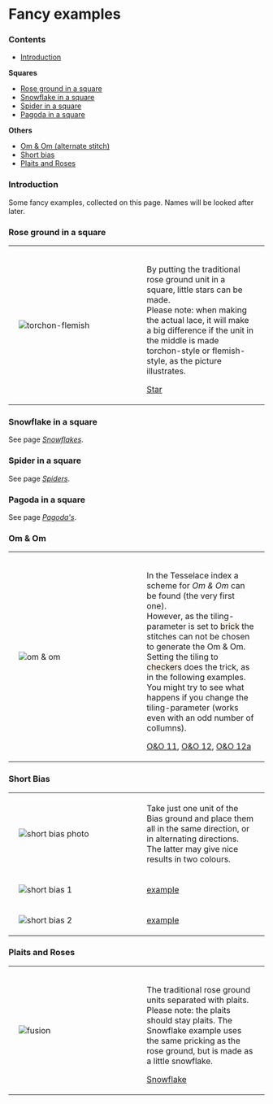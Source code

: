 <style> 
  table th, td {padding: 20px;} 
  th, td {width: 50%; text-align:left;} 
</style>

<body>

<h1>Fancy examples</h1>

<h3>Contents</h3>
<p><ul>
  <li><a href="#fanc-intr">Introduction</a></li>
</ul></p> 
<b>Squares</b>
<p><ul>
  <li><a href="#fanc-rose">Rose ground in a square</a></li>
  <li><a href="#fanc-snow">Snowflake in a square</a></li>
  <li><a href="#fanc-spin">Spider in a square</a></li>
  <li><a href="#fanc-pago">Pagoda in a square</a></li>
</ul></p>
<b>Others</b>
<p><ul>
  <li><a href="#fanc-omom">Om & Om (alternate stitch)</a></li>
  <li><a href="#fanc-bias">Short bias</a></li>
  <li><a href="#fanc-plai">Plaits and Roses</a></li>
</ul></p>

<h3 id="fanc-intr">Introduction</h3>
<p>
Some fancy examples, collected on this page. Names will be looked after later.
</p>

<h3 id="fanc-rose">Rose ground in a square</h3>
<table><tr>
  <td><img alt="torchon-flemish" src="https://maetempels.github.io/MAE-gf/images_wt/gf-tor-vl.png"> </td>
  <td><p>By putting the traditional rose ground unit in a square, little stars can be made.<br>
Please note: when making the actual lace, it will make a big difference if the unit in the middle is made torchon-style or flemish-style, as the picture illustrates.</p>
<a href="https://d-bl.github.io/GroundForge/index.html?m=586-21%0A-48317%0A5-4-7-%0A%3Bbricks%3B16%3B16%3B0%3B0&s1=ctctt%20E3%3Dc%20A3%3Dc%20E2%3Dctt%20A2%3Dctt%20A1%3Dctcl%20E1%3Dctcr%20F2%3Dctct%20F3%3Dctct">Star</a></td>
</tr></table>

<h3 id="fanc-snow">Snowflake in a square</h3>
<p>
See page <a href="https://github.com/MAETempels/MAE-gf/wiki/Snowflakes#snowflake-in-a-square"><i>Snowflakes</i></a>.
</p>

<h3 id="fanc-spin">Spider in a square</h3>
<p>
See page <a href="https:///github.com/MAETempels/MAE-gf/wiki/Spiders#spiders-in-a-square"><i>Spiders</i></a>.
</p>

<h3 id="fanc-pago">Pagoda in a square</h3>
<p>
See page <a href="https://github.com/MAETempels/MAE-gf/wiki/Pagoda's-or-Triangular-grounds#pagoda-in-a-square"><i>Pagoda's</i></a>.
</p>

<h3 id="fanc-omom">Om & Om</h3>
<table><tr>
  <td><img alt="om & om" src="https://maetempels.github.io/MAE-gf/images_wt/gf-oeno-11.png"></td>
  <td><p>In the Tesselace index a scheme for <i>Om & Om</i> can be found (the very first one).<br>
    However, as the tiling-parameter is set to <font style="background-color:linen;">brick</font> the stitches can not be chosen to generate the Om & Om. Setting the tiling to <font style="background-color:linen;">checkers</font> does the trick, as in the following examples. You might try to see what happens if you change the tiling-parameter (works even with an odd number of collumns).</p>
   <a href="https://d-bl.github.io/GroundForge/index.html?m=88%0A11%3Bchecker%3B24%3B24%3B0%3B0&s1=ct%20A1%3Dctct%20B2%3Dctct">O&O 11</a>,
    <a href="https://d-bl.github.io/GroundForge/index.html?m=888%0A111%0A888%0A111%0A888%0A111%3Bchecker%3B24%3B24%3B0%3B0&s1=ct%20A1%3Dctct%20B2%3Dctct%20C3%3Dctct%20A4%3Dctct%20B5%3Dctct%20C6%3Dctct">O&O 12</a>,
    <a href="https://d-bl.github.io/GroundForge/index.html?m=888%0A111%3Bchecker%3B24%3B24%3B0%3B0&s1=ctct%20A1%3Dct%20C1%3Dct">O&O 12a</a>
  </td>
  </tr></table>

<h3 id="fanc-bias">Short Bias</h3>
<table><tr>
  <td><img alt="short bias photo" src="https://maetempels.github.io/MAE-gf/photos/gf-0228-foto.jpg"></td>
  <td>Take just one unit of the Bias ground and place them all in the same direction, or in alternating directions. The latter may give nice results in two colours.</td>
</tr><tr>
  <td><img alt="short bias 1" src="https://maetempels.github.io/MAE-gf/images_wt/gf%200228-OG.png"></td>
  <td>
   <a href="https://d-bl.github.io/GroundForge/index.html?m=86-5%0A4-5-%3Bbricks%3B16%3B16%3B0%3B0&s1=ctc%20C1%3Dtct">example</a>
  </td>
</tr><tr>
    <td><img alt="short bias 2" src="https://maetempels.github.io/MAE-gf/images_wt/gf%200228%20OGy.png"></td>   
    <td> 
      <a href="https://d-bl.github.io/GroundForge/index.html?m=15-2%0A7-5-%0A-586%0A5-4-%3Bchecker%3B16%3B16%3B0%3B0&s1=ctc%20A3%3Dtct%20C1%3Dtct">example</a>
    </td> 
</tr></table>

<h3 id="fanc-plai">Plaits and Roses</h3>
<table><tr>
  <td><img alt="fusion" src="https://maetempels.github.io/MAE-gf/images_wt/gf-fusion.png"></td>
  <td><p>The traditional rose ground units separated with plaits. Please note: the plaits should stay plaits. The Snowflake example uses the same pricking as the rose ground, but is made as a little snowflake.</p>
    <a href="https://d-bl.github.io/GroundForge/index.html?m=--B-C---%0A-E-5-O-K%0A5-----5-%0A-------5%3Bbricks%3B24%3B24%3B0%3B0&s1=ct%20H4%3Dctctctctc%20D4%3Dctctctctc%20B2%3Dctct%20A3%3Dcr%20C3%3Dcl%20B4%3Dc">Snowflake</a>
  </td>
</tr></table>

</body>
